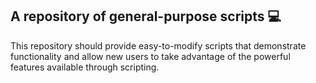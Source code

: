 ## A repository of general-purpose scripts 💻

This repository should provide easy-to-modify scripts that demonstrate functionality and allow new users to take advantage of the powerful features available through scripting.
